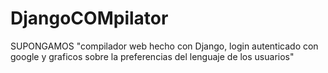 # DjangoCOMpilator
SUPONGAMOS "compilador web hecho con Django, login autenticado con google y graficos sobre la preferencias del lenguaje de los usuarios"
